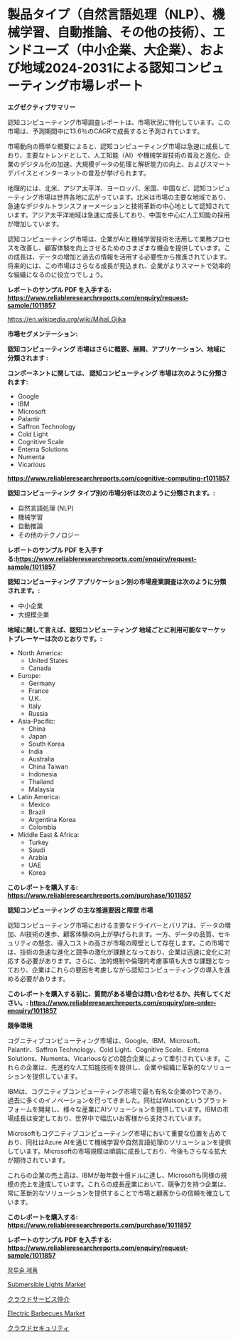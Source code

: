 <p><h1>製品タイプ（自然言語処理（NLP）、機械学習、自動推論、その他の技術）、エンドユーズ（中小企業、大企業）、および地域2024-2031による認知コンピューティング市場レポート</h1></p><p><strong>エグゼクティブサマリー</strong></p>
<p><p>認知コンピューティング市場調査レポートは、市場状況に特化しています。この市場は、予測期間中に13.6％のCAGRで成長すると予測されています。</p><p>市場動向の簡単な概要によると、認知コンピューティング市場は急速に成長しており、主要なトレンドとして、人工知能（AI）や機械学習技術の普及と進化、企業のデジタル化の加速、大規模データの処理と解析能力の向上、およびスマートデバイスとインターネットの普及が挙げられます。</p><p>地理的には、北米、アジア太平洋、ヨーロッパ、米国、中国など、認知コンピューティング市場は世界各地に広がっています。北米は市場の主要な地域であり、急速なデジタルトランスフォーメーションと技術革新の中心地として認知されています。アジア太平洋地域は急速に成長しており、中国を中心に人工知能の採用が増加しています。</p><p>認知コンピューティング市場は、企業がAIと機械学習技術を活用して業務プロセスを改善し、顧客体験を向上させるためのさまざまな機会を提供しています。この成長は、データの増加と過去の情報を活用する必要性から推進されています。将来的には、この市場はさらなる成長が見込まれ、企業がよりスマートで効率的な組織になるのに役立つでしょう。</p></p>
<p><strong>レポートのサンプル PDF を入手する: <a href="https://www.reliableresearchreports.com/enquiry/request-sample/1011857">https://www.reliableresearchreports.com/enquiry/request-sample/1011857</a></strong></p>
<p><a href="https://en.wikipedia.org/wiki/Mihal_Gjika">https://en.wikipedia.org/wiki/Mihal_Gjika</a></p>
<p><strong>市場セグメンテーション:</strong></p>
<p><strong> 認知コンピューティング 市場はさらに概要、展開、アプリケーション、地域に分類されます :</strong></p>
<p><strong>コンポーネントに関しては、 認知コンピューティング 市場は次のように分類されます:</strong></p>
<p><ul><li>Google</li><li>IBM</li><li>Microsoft</li><li>Palantir</li><li>Saffron Technology</li><li>Cold Light</li><li>Cognitive Scale</li><li>Enterra Solutions</li><li>Numenta</li><li>Vicarious</li></ul></p>
<p><strong><a href="https://www.reliableresearchreports.com/cognitive-computing-r1011857">https://www.reliableresearchreports.com/cognitive-computing-r1011857</a></strong></p>
<p><strong> 認知コンピューティング タイプ別の市場分析は次のように分類されます。:</strong></p>
<p><ul><li>自然言語処理 (NLP)</li><li>機械学習</li><li>自動推論</li><li>その他のテクノロジー</li></ul></p>
<p><strong>レポートのサンプル PDF を入手する:<a href="https://www.reliableresearchreports.com/enquiry/request-sample/1011857">https://www.reliableresearchreports.com/enquiry/request-sample/1011857</a></strong></p>
<p><strong> 認知コンピューティング アプリケーション別の市場産業調査は次のように分類されます。:</strong></p>
<p><ul><li>中小企業</li><li>大規模企業</li></ul></p>
<p><strong>地域に関して言えば、認知コンピューティング 地域ごとに利用可能なマーケットプレーヤーは次のとおりです。:</strong></p>
<p><ul>
    <li>
        North America:
        <ul>
            <li>United States</li>
            <li>Canada</li>
        </ul>
    </li>
    <li>
        Europe:
        <ul>
            <li>Germany</li>
            <li>France</li>
            <li>U.K.</li>
            <li>Italy</li>
            <li>Russia</li>
        </ul>
    </li>
    <li>
        Asia-Pacific:
        <ul>
            <li>China</li>
            <li>Japan</li>
            <li>South Korea</li>
            <li>India</li>
            <li>Australia</li>
            <li>China Taiwan</li>
            <li>Indonesia</li>
            <li>Thailand</li>
            <li>Malaysia</li>
        </ul>
    </li>
    <li>
        Latin America:
        <ul>
            <li>Mexico</li>
            <li>Brazil</li>
            <li>Argentina Korea</li>
            <li>Colombia</li>
        </ul>
    </li>
    <li>
        Middle East & Africa:
        <ul>
            <li>Turkey</li>
            <li>Saudi</li>
            <li>Arabia</li>
            <li>UAE</li>
            <li>Korea</li>
        </ul>
    </li>
    </ul></p>
<p><strong>このレポートを購入する: <a href="https://www.reliableresearchreports.com/purchase/1011857">https://www.reliableresearchreports.com/purchase/1011857</a></strong></p>
<p><strong>認知コンピューティング の主な推進要因と障壁 市場</strong></p>
<p><p>認知コンピューティング市場における主要なドライバーとバリアは、データの増加、AI技術の進歩、顧客体験の向上が挙げられます。一方、データの品質、セキュリティの懸念、導入コストの高さが市場の障壁として存在します。この市場では、技術の急速な進化と競争の激化が課題となっており、企業は迅速に変化に対応する必要があります。さらに、法的規制や倫理的考慮事項も大きな課題となっており、企業はこれらの要因を考慮しながら認知コンピューティングの導入を進める必要があります。</p></p>
<p><strong>このレポートを購入する前に、質問がある場合は問い合わせるか、共有してください。: <a href="https://www.reliableresearchreports.com/enquiry/pre-order-enquiry/1011857">https://www.reliableresearchreports.com/enquiry/pre-order-enquiry/1011857</a></strong></p>
<p><strong>競争環境</strong></p>
<p><p>コグニティブコンピューティング市場は、Google、IBM、Microsoft、Palantir、Saffron Technology、Cold Light、Cognitive Scale、Enterra Solutions、Numenta、Vicariousなどの競合企業によって牽引されています。これらの企業は、先進的な人工知能技術を提供し、企業や組織に革新的なソリューションを提供しています。</p><p>IBMは、コグニティブコンピューティング市場で最も有名な企業の1つであり、過去に多くのイノベーションを行ってきました。同社はWatsonというプラットフォームを開発し、様々な産業にAIソリューションを提供しています。IBMの市場成長は安定しており、世界中で幅広いお客様から支持されています。</p><p>Microsoftもコグニティブコンピューティング市場において重要な位置を占めており、同社はAzure AIを通じて機械学習や自然言語処理のソリューションを提供しています。Microsoftの市場規模は順調に成長しており、今後もさらなる拡大が期待されています。</p><p>これらの企業の売上高は、IBMが毎年数十億ドルに達し、Microsoftも同様の規模の売上を達成しています。これらの成長産業において、競争力を持つ企業は、常に革新的なソリューションを提供することで市場と顧客からの信頼を確立しています。</p></p>
<p><strong>このレポートを購入する: <a href="https://www.reliableresearchreports.com/purchase/1011857">https://www.reliableresearchreports.com/purchase/1011857</a></strong></p>
<p><strong>レポートのサンプル PDF を入手する: <a href="https://www.reliableresearchreports.com/enquiry/request-sample/1011857">https://www.reliableresearchreports.com/enquiry/request-sample/1011857</a></strong><strong></strong></p>
<p><p><a href="https://github.com/KellyLyncyh543964/Market-Research-Report-List-3/blob/main/729243662017.md">장루술 제품</a></p><p><a href="https://issuu.com/reportprime-2/docs/submersible-lights-market-size-2030.pptx">Submersible Lights Market</a></p><p><a href="https://github.com/zjkmgcs938405/Market-Research-Report-List-3/blob/main/664751248431.md">クラウドサービス仲介</a></p><p><a href="https://issuu.com/reportprime-2/docs/electric-barbecues-market-size-2030.pptx">Electric Barbecues Market</a></p><p><a href="https://github.com/mohamedbakry57/Market-Research-Report-List-5/blob/main/411737148430.md">クラウドセキュリティ</a></p></p>